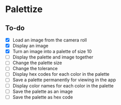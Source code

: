 # Palettize

## To-do
* [x] Load an image from the camera roll
* [x] Display an image
* [x] Turn an image into a palette of size 10
* [ ] Display the palette and image together
* [ ] Change the palette size
* [ ] Change the tolerance
* [ ] Display hex codes for each color in the palette
* [ ] Save a palette permanently for viewing in the app
* [ ] Display color names for each color in the palette
* [ ] Save the palette as an image
* [ ] Save the palette as hex code